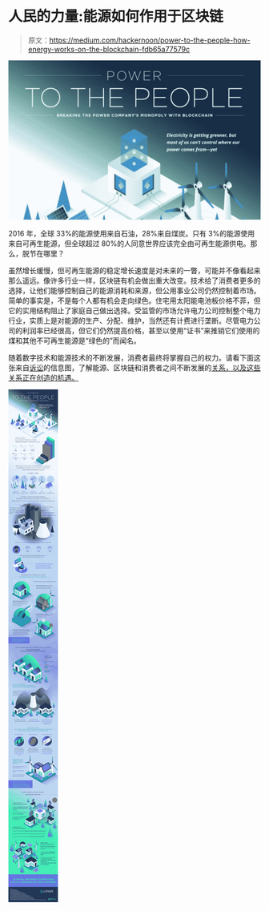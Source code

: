 # 人民的力量:能源如何作用于区块链

> 原文：<https://medium.com/hackernoon/power-to-the-people-how-energy-works-on-the-blockchain-fdb65a77579c>

![](img/3c6b88283b341d2386b8a848ee467ff5.png)

2016 年，全球 33%的能源使用来自石油，28%来自煤炭。只有 3%的能源使用来自可再生能源，但全球超过 80%的人同意世界应该完全由可再生能源供电。那么，脱节在哪里？

虽然增长缓慢，但可再生能源的稳定增长速度是对未来的一瞥，可能并不像看起来那么遥远。像许多行业一样，区块链有机会做出重大改变。技术给了消费者更多的选择，让他们能够控制自己的能源消耗和来源，但公用事业公司仍然控制着市场。简单的事实是，不是每个人都有机会走向绿色。住宅用太阳能电池板价格不菲，但它的实用结构阻止了家庭自己做出选择。受监管的市场允许电力公司控制整个电力行业，实质上是对能源的生产、分配、维护，当然还有计费进行垄断。尽管电力公司的利润率已经很高，但它们仍然提高价格，甚至以使用“证书”来推销它们使用的煤和其他不可再生能源是“绿色的”而闻名。

随着数字技术和能源技术的不断发展，消费者最终将掌握自己的权力。请看下面这张来自[诉讼](https://lition.io)的信息图，了解能源、区块链和消费者之间不断发展的[关系，以及这些关系正在创造的机遇。](https://www.lition.io/power-to-the-people)

![](img/a89edc903d6c5a5d4d64001428059230.png)